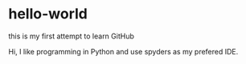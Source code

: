 # hello-world
this is my first attempt to learn GitHub

Hi, I like programming in Python and use spyders as my prefered IDE.
